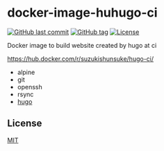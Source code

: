 # docker-image-huhugo-ci

[![GitHub last commit](https://img.shields.io/github/last-commit/suzuki-shunsuke/docker-image-hugo-ci.svg)](https://github.com/suzuki-shunsuke/docker-image-hugo-ci)
[![GitHub tag](https://img.shields.io/github/tag/suzuki-shunsuke/docker-image-hugo-ci.svg)](https://github.com/suzuki-shunsuke/docker-image-hugo-ci/releases)
[![License](http://img.shields.io/badge/license-mit-blue.svg?style=flat-square)](https://raw.githubusercontent.com/suzuki-shunsuke/docker-image-hugo-ci/master/LICENSE)

Docker image to build website created by hugo at ci

https://hub.docker.com/r/suzukishunsuke/hugo-ci/

* alpine
* git
* openssh
* rsync
* [hugo](https://gohugo.io/)

## License

[MIT](LICENSE)
